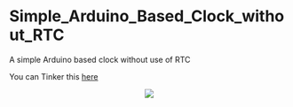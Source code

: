 # Simple_Arduino_Based_Clock_without_RTC
A simple Arduino based clock without use of RTC

You can Tinker this [here](https://www.tinkercad.com/things/kfesi3rftP4-clock-final/editel?sharecode=qMnOmpXw_n-tEphD3gwe3JEfNnMexJkxZ4qF36_kkI4)

<p align="center"><img src="https://github.com/shivamyadav37/Arduino-Projects/blob/master/circuit3..png" /></p>
